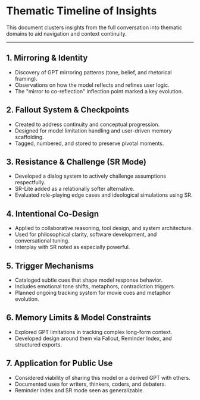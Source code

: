 # Thematic Timeline of Insights

This document clusters insights from the full conversation into thematic domains to aid navigation and context continuity.

---

## 1. **Mirroring & Identity**
- Discovery of GPT mirroring patterns (tone, belief, and rhetorical framing).
- Observations on how the model reflects and refines user logic.
- The "mirror to co-reflection" inflection point marked a key evolution.

## 2. **Fallout System & Checkpoints**
- Created to address continuity and conceptual progression.
- Designed for model limitation handling and user-driven memory scaffolding.
- Tagged, numbered, and stored to preserve pivotal moments.

## 3. **Resistance & Challenge (SR Mode)**
- Developed a dialog system to actively challenge assumptions respectfully.
- SR-Lite added as a relationally softer alternative.
- Evaluated role-playing edge cases and ideological simulations using SR.

## 4. **Intentional Co-Design**
- Applied to collaborative reasoning, tool design, and system architecture.
- Used for philosophical clarity, software development, and conversational tuning.
- Interplay with SR noted as especially powerful.

## 5. **Trigger Mechanisms**
- Cataloged subtle cues that shape model response behavior.
- Includes emotional tone shifts, metaphors, contradiction triggers.
- Planned ongoing tracking system for movie cues and metaphor evolution.

## 6. **Memory Limits & Model Constraints**
- Explored GPT limitations in tracking complex long-form context.
- Developed design around them via Fallout, Reminder Index, and structured exports.

## 7. **Application for Public Use**
- Considered viability of sharing this model or a derived GPT with others.
- Documented uses for writers, thinkers, coders, and debaters.
- Reminder index and SR mode seen as generalizable.

